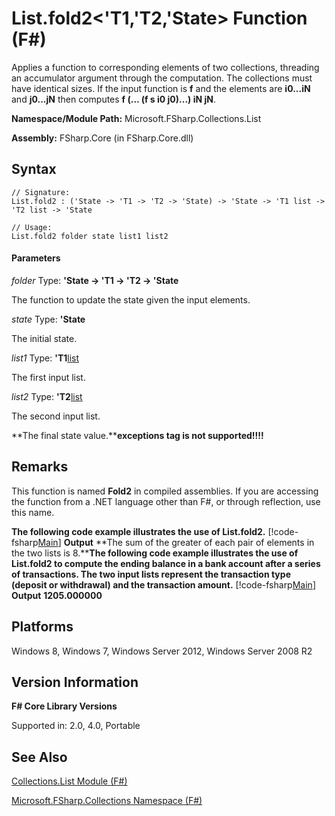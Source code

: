 # List.fold2<'T1,'T2,'State> Function (F#)

Applies a function to corresponding elements of two collections, threading an accumulator argument through the computation. The collections must have identical sizes. If the input function is **f** and the elements are **i0...iN** and **j0...jN** then computes **f (... (f s i0 j0)...) iN jN**.

**Namespace/Module Path:** Microsoft.FSharp.Collections.List

**Assembly:** FSharp.Core (in FSharp.Core.dll)


## Syntax

```
// Signature:
List.fold2 : ('State -> 'T1 -> 'T2 -> 'State) -> 'State -> 'T1 list -> 'T2 list -> 'State

// Usage:
List.fold2 folder state list1 list2
```

#### Parameters
*folder*
Type: **'State -&gt; 'T1 -&gt; 'T2 -&gt; 'State**


The function to update the state given the input elements.


*state*
Type: **'State**


The initial state.


*list1*
Type: **'T1**[list](http://msdn.microsoft.com/en-us/library/c627b668-477b-4409-91ed-06d7f1b3e4a7)


The first input list.


*list2*
Type: **'T2**[list](http://msdn.microsoft.com/en-us/library/c627b668-477b-4409-91ed-06d7f1b3e4a7)


The second input list.



**The final state value.****exceptions tag is not supported!!!!**

## Remarks
This function is named **Fold2** in compiled assemblies. If you are accessing the function from a .NET language other than F#, or through reflection, use this name.

**The following code example illustrates the use of List.fold2.**
[!code-fsharp[Main](snippets/fslists/snippet28.fs)]
**Output**
**The sum of the greater of each pair of elements in the two lists is 8.****The following code example illustrates the use of List.fold2 to compute the ending balance in a bank account after a series of transactions. The two input lists represent the transaction type (deposit or withdrawal) and the transaction amount.**
[!code-fsharp[Main](snippets/fslists/snippet29.fs)]
**Output**
**1205.000000**
## Platforms
Windows 8, Windows 7, Windows Server 2012, Windows Server 2008 R2


## Version Information
**F# Core Library Versions**

Supported in: 2.0, 4.0, Portable




## See Also
[Collections.List Module &#40;F&#35;&#41;](Collections.List+Module+%28FSharp%29.md)

[Microsoft.FSharp.Collections Namespace &#40;F&#35;&#41;](Microsoft.FSharp.Collections+Namespace+%28FSharp%29.md)


